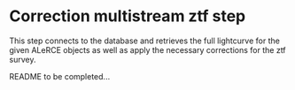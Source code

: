 # Correction multistream ztf step

This step connects to the database and retrieves the full lightcurve for the given ALeRCE objects as well as apply the necessary corrections for the ztf survey.

README to be completed...